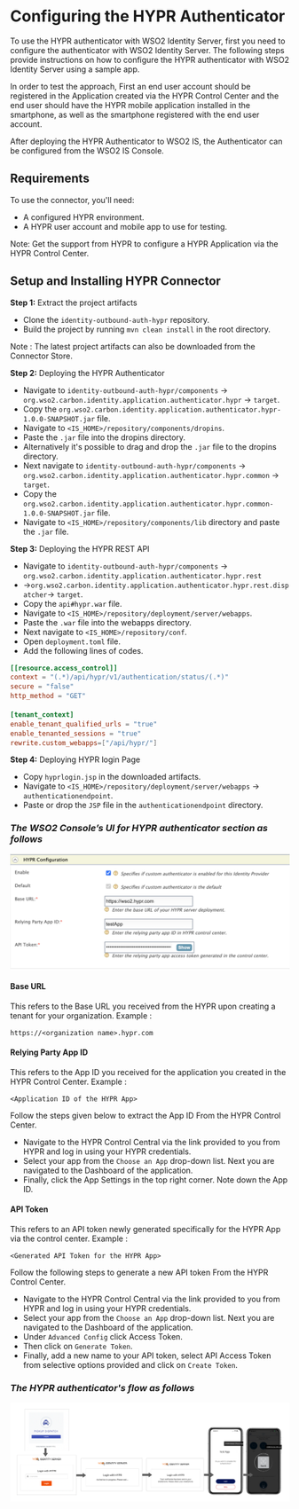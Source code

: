 # Configuring the HYPR Authenticator
To use the HYPR authenticator with WSO2 Identity Server, first you need to configure  the authenticator with
WSO2 Identity Server. The following steps provide instructions on how to configure the HYPR authenticator with
WSO2 Identity Server using a sample app.

In order to test the approach, First an end user account should be registered in the Application created via the 
HYPR Control Center and the end user should have the HYPR mobile application installed in the smartphone, as well as 
the smartphone registered with the end user account.

After deploying the HYPR Authenticator to WSO2 IS, the Authenticator can be configured from the
WSO2 IS Console.

## Requirements
To use the connector, you'll need:

- A configured HYPR environment.
- A HYPR user account and mobile app to use for testing.

Note: Get the support from HYPR to configure a HYPR Application via the HYPR Control Center.

## Setup and Installing HYPR Connector

**Step 1:** Extract the project artifacts
- Clone the `identity-outbound-auth-hypr` repository.
- Build the project by running ```mvn clean install``` in the root directory.

Note : The latest project artifacts can also be downloaded from the Connector Store.

**Step 2:** Deploying the HYPR Authenticator

- Navigate to `identity-outbound-auth-hypr/components` → `org.wso2.carbon.identity.application.authenticator.hypr` 
→ `target`.
- Copy the `org.wso2.carbon.identity.application.authenticator.hypr-1.0.0-SNAPSHOT.jar` file.
- Navigate to `<IS_HOME>/repository/components/dropins`.
- Paste the `.jar` file into the dropins directory.
- Alternatively it's possible to drag and drop the `.jar` file to the dropins directory.
- Next navigate to `identity-outbound-auth-hypr/components` → 
`org.wso2.carbon.identity.application.authenticator.hypr.common` → `target`.
- Copy the `org.wso2.carbon.identity.application.authenticator.hypr.common-1.0.0-SNAPSHOT.jar` file.
- Navigate to `<IS_HOME>/repository/components/lib` directory and paste the `.jar` file.

**Step 3:** Deploying the HYPR REST API
- Navigate to `identity-outbound-auth-hypr/components` → `org.wso2.carbon.identity.application.authenticator.hypr.rest` 
- →`org.wso2.carbon.identity.application.authenticator.hypr.rest.dispatcher`→ `target`.
- Copy the `api#hypr.war` file.
- Navigate to `<IS_HOME>/repository/deployment/server/webapps`.
- Paste the `.war` file into the webapps directory.
- Next navigate to `<IS_HOME>/repository/conf`.
- Open `deployment.toml` file.
- Add the following lines of codes.
```toml
[[resource.access_control]]
context = "(.*)/api/hypr/v1/authentication/status/(.*)"
secure = "false"
http_method = "GET"

[tenant_context]
enable_tenant_qualified_urls = "true"
enable_tenanted_sessions = "true"
rewrite.custom_webapps=["/api/hypr/"]
```

**Step 4:** Deploying HYPR login Page
- Copy `hyprlogin.jsp` in the downloaded artifacts.
- Navigate to `<IS_HOME>/repository/deployment/server/webapps` → `authenticationendpoint`.
- Paste or drop the `JSP` file in the `authenticationendpoint` directory.


### _The WSO2 Console’s UI for HYPR authenticator section as follows_
![Configuring HYPR in WSO2 Console](images/wso2Console.png)

#### Base URL
This refers to the Base URL  you received from the HYPR upon creating a tenant for your organization.
Example :
```
https://<organization name>.hypr.com
```

#### Relying Party App ID
This refers to the App ID you received for the application you created in the HYPR Control Center.
Example :
```
<Application ID of the HYPR App>
```
Follow the steps given below to extract the App ID From the HYPR Control Center.
- Navigate to the HYPR Control Central via the link provided to you from HYPR and log in using your HYPR credentials.
- Select your app from the `Choose an App` drop-down list. Next you are navigated to the Dashboard of the application. 
- Finally, click the App Settings in the top right corner. Note down the App ID.

#### API Token
This refers to an API token newly generated specifically for the HYPR App via the control center.
Example :
```
<Generated API Token for the HYPR App>
```
Follow the following steps to generate a new API token From the HYPR Control Center.
- Navigate to the HYPR Control Central via the link provided to you from HYPR and log in using your HYPR credentials.
- Select your app from the `Choose an App` drop-down list. Next you are navigated to the Dashboard of the application.
- Under `Advanced Config` click Access Token.
- Then click on `Generate Token`.
- Finally, add a new name to your API token,  select API Access Token from selective options provided and click on `Create Token`.

### _The HYPR authenticator's flow as follows_
![HYPR Authentication Demo Flow](images/HYPRAuthenticatorDemoFlow.png)